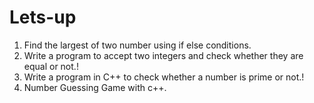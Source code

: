 # Lets-up
1) Find the largest of two number using if else conditions.<br>
2) Write a program to accept two integers and check whether they are equal or not.!<br>
3) Write a program in C++ to check whether a number is prime or not.!<br>
4) Number Guessing Game with c++.
